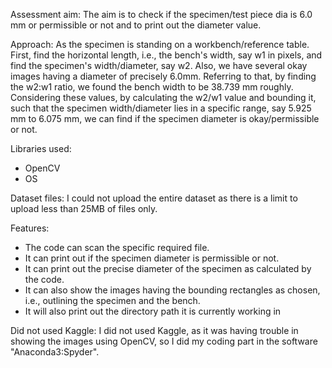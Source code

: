 Assessment aim: 
The aim is to check if the specimen/test piece dia is 6.0 mm or permissible or not and to print out the diameter value.

Approach: 
As the specimen is standing on a workbench/reference table. First, find the horizontal length, i.e., the bench's width, say w1 in pixels, and find the specimen's width/diameter, say w2. 
Also, we have several okay images having a diameter of precisely 6.0mm.  Referring to that, by finding the w2:w1 ratio, we found the bench width to be 38.739 mm roughly.
Considering these values, by calculating the w2/w1 value and bounding it, such that the specimen width/diameter lies in a specific range, say 5.925 mm to 6.075 mm, we can find if the specimen diameter is okay/permissible or not.

Libraries used:
- OpenCV
- OS

Dataset files:
I could not upload the entire dataset as there is a limit to upload less than 25MB of files only.

Features:
- The code can scan the specific required file.
- It can print out if the specimen diameter is permissible or not.
- It can print out the precise diameter of the specimen as calculated by the code.
- It can also show the images having the bounding rectangles as chosen, i.e., outlining the specimen and the bench.
- It will also print out the directory path it is currently working in

Did not used Kaggle: I did not used Kaggle, as it was having trouble in showing the images using OpenCV, so I did my coding part in the software "Anaconda3:Spyder".
